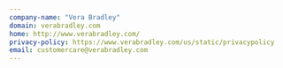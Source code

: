 ```yaml
---
company-name: "Vera Bradley"
domain: verabradley.com
home: http://www.verabradley.com/
privacy-policy: https://www.verabradley.com/us/static/privacypolicy
email: customercare@verabradley.com
---
```




